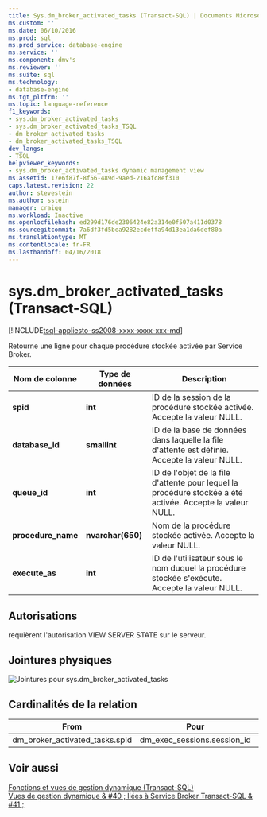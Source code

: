 ```yaml
---
title: Sys.dm_broker_activated_tasks (Transact-SQL) | Documents Microsoft
ms.custom: ''
ms.date: 06/10/2016
ms.prod: sql
ms.prod_service: database-engine
ms.service: ''
ms.component: dmv's
ms.reviewer: ''
ms.suite: sql
ms.technology:
- database-engine
ms.tgt_pltfrm: ''
ms.topic: language-reference
f1_keywords:
- sys.dm_broker_activated_tasks
- sys.dm_broker_activated_tasks_TSQL
- dm_broker_activated_tasks
- dm_broker_activated_tasks_TSQL
dev_langs:
- TSQL
helpviewer_keywords:
- sys.dm_broker_activated_tasks dynamic management view
ms.assetid: 17e6f87f-8f56-489d-9aed-216afc8ef310
caps.latest.revision: 22
author: stevestein
ms.author: sstein
manager: craigg
ms.workload: Inactive
ms.openlocfilehash: ed299d176de2306424e82a314e0f507a411d0378
ms.sourcegitcommit: 7a6df3fd5bea9282ecdeffa94d13ea1da6def80a
ms.translationtype: MT
ms.contentlocale: fr-FR
ms.lasthandoff: 04/16/2018
---
```

# <a name="sysdmbrokeractivatedtasks-transact-sql"></a>sys.dm_broker_activated_tasks (Transact-SQL)
[!INCLUDE[tsql-appliesto-ss2008-xxxx-xxxx-xxx-md](../../includes/tsql-appliesto-ss2008-xxxx-xxxx-xxx-md.md)]

  Retourne une ligne pour chaque procédure stockée activée par Service Broker.  
 

|Nom de colonne|Type de données| Description|  
|-----------------|---------------|-----------------|  
|**spid**|**int**|ID de la session de la procédure stockée activée. Accepte la valeur NULL.|  
|**database_id**|**smallint**|ID de la base de données dans laquelle la file d'attente est définie. Accepte la valeur NULL.|  
|**queue_id**|**int**|ID de l'objet de la file d'attente pour lequel la procédure stockée a été activée. Accepte la valeur NULL.|  
|**procedure_name**|**nvarchar(650)**|Nom de la procédure stockée activée. Accepte la valeur NULL.|  
|**execute_as**|**int**|ID de l'utilisateur sous le nom duquel la procédure stockée s'exécute. Accepte la valeur NULL.|  
  
## <a name="permissions"></a>Autorisations  
 requièrent l'autorisation VIEW SERVER STATE sur le serveur.  
  
## <a name="physical-joins"></a>Jointures physiques  
 ![Jointures pour sys.dm_broker_activated_tasks](../../relational-databases/system-dynamic-management-views/media/join-dm-broker-activated-tasks-1.gif "jointures pour sys.dm_broker_activated_tasks")  
  
## <a name="relationship-cardinalities"></a>Cardinalités de la relation  
  
|From|Pour|Relation|  
|----------|--------|------------------|  
|dm_broker_activated_tasks.spid|dm_exec_sessions.session_id|Un à un|  
  
## <a name="see-also"></a>Voir aussi  
 [Fonctions et vues de gestion dynamique &#40;Transact-SQL&#41;](~/relational-databases/system-dynamic-management-views/system-dynamic-management-views.md)   
 [Vues de gestion dynamique & #40 ; liées à Service Broker Transact-SQL & #41 ;](../../relational-databases/system-dynamic-management-views/service-broker-related-dynamic-management-views-transact-sql.md)  
  
  

